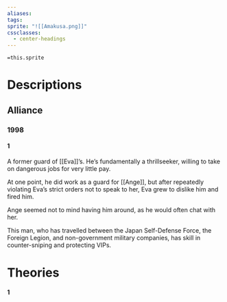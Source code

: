 ```yaml
---
aliases: 
tags: 
sprite: "![[Amakusa.png]]"
cssclasses:
  - center-headings
---
```


`=this.sprite`
# Descriptions


## Alliance
### 1998
#### 1
A former guard of [[Eva]]’s.
He’s fundamentally a thrillseeker, willing to take on dangerous jobs for very little pay.

At one point, he did work as a guard for [[Ange]], but after repeatedly violating Eva’s strict orders not to speak to her, Eva grew to dislike him and fired him.

Ange seemed not to mind having him around, as he would often chat with her.

This man, who has travelled between the Japan Self-Defense Force, the Foreign Legion, and non-government military companies, has skill in counter-sniping and protecting VIPs.
# Theories
#### 1